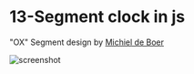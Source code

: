 # 13-Segment clock in js

"OX" Segment design by [Michiel de Boer](http://www.michieldb.nl/other/segments/)

![screenshot](./screenshot.png)